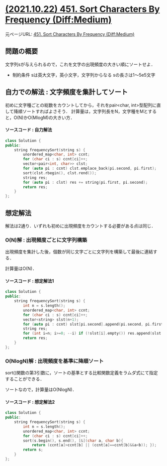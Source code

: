 # [(2021.10.22) 451. Sort Characters By Frequency (Diff:Medium)](https://leetcode.com/problems/sort-characters-by-frequency/)

元ページURL: [451. Sort Characters By Frequency (Diff:Medium)](https://leetcode.com/problems/sort-characters-by-frequency/)

## 問題の概要

文字列sが与えられるので，これを文字の出現頻度の大きい順にソートせよ．  

- 制約条件 
    sは英大文字，英小文字，文字列からなる 
    sの長さは1～5e5文字

## 自力での解法 : 文字頻度を集計してソート

初めに文字種ごとの総数をカウントしてから，それをpair<char, int>型配列に直して降順ソートすればよさそう． 
計算量は，文字列長をN，文字種をMとすると，O(N)かO(MlogM)の大きい方．

#### ソースコード : 自力解法

```cpp
class Solution {
public:
    string frequencySort(string s) {
        unordered_map<char, int> ccnt;
        for (char ci : s) ccnt[ci]++;
        vector<pair<int, char>> clst;
        for (auto pi : ccnt) clst.emplace_back(pi.second, pi.first);
        sort(clst.rbegin(), clst.rend());
        string res;
        for (auto pi : clst) res += string(pi.first, pi.second);
        return res;
    }
};
```

## 想定解法

解法は2通り．いずれも初めに出現頻度をカウントする必要がある点は同じ．

### O(N)解 : 出現頻度ごとに文字列構築

出現頻度を集計した後，個数が同じ文字ごとに文字列を構築して最後に連結する．  

計算量はO(N)．

#### ソースコード : 想定解法1

```cpp
class Solution {
public:
    string frequencySort(string s) {
        int n = s.length();
        unordered_map<char, int> ccnt;
        for (char ci : s) ccnt[ci]++;
        vector<string> slst(n+1);
        for (auto pi : ccnt) slst[pi.second].append(pi.second, pi.first);
        string res;
        for (int i=n; i>=0; --i) if (!slst[i].empty()) res.append(slst[i]);
        return res;
    }
};
```

### O(NlogN)解 : 出現頻度を基準に降順ソート

sort()関数の第3引数に，ソートの基準とする比較関数定義をラムダ式にて指定することができる．  

ソートなので，計算量はO(NlogN)．

#### ソースコード : 想定解法2

```cpp
class Solution {
public:
    string frequencySort(string s) {
        int n = s.length();
        unordered_map<char, int> ccnt;
        for (char ci : s) ccnt[ci]++;
        sort(s.begin(), s.end(), [&](char a, char b){
            return (ccnt[a]>ccnt[b] || (ccnt[a]==ccnt[b]&&a<b)); }); 
        return s;
    }
};
```
